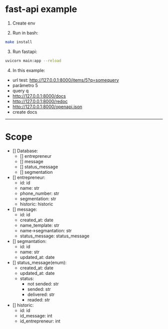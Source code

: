 # fast-api example

1. Create env

2. Run in bash:
```bash
make install
```
3. Run fastapi:
```bash
uvicorn main:app --reload
```

4. In this example:
- url test: http://127.0.0.1:8000/items/5?q=somequery
- parâmetro 5
- query q
- http://127.0.0.1:8000/docs
- http://127.0.0.1:8000/redoc
- http://127.0.0.1:8000/openapi.json
- create docs

---

# Scope

- [] Database:
    - [] entrepreneur
    - [] message
    - [] status_message
    - [] segmentation
- [] entrepreneur:
    - id: id
    - name: str
    - phone_number: str
    - segmentation: str
    - historic: historic
- [] message:
    - id: id
    - created_at: date
    - name_template: str
    - name->segmantation: str
    - status_message: status_message
- [] segmantation:
    - id: id
    - name: str
    - updated_at: date
- [] status_message(enum):
    - created_at: date
    - updated_at: date
    - status:
        - not sended: str
        - sended: str
        - delivered: str
        - readed: str
- [] historic:
    - id: id
    - id_message: int
    - id_entrepreneur: int 